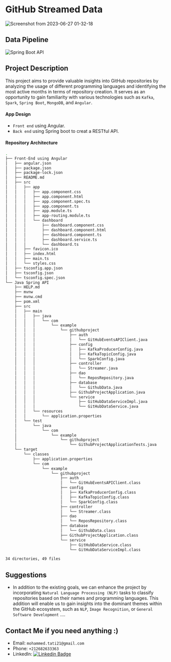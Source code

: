 # GitHub Streamed Data
![Screenshot from 2023-06-27 01-32-18](https://github.com/tati2002med/GitHub-Streamed-Data/assets/95311883/8e41fb96-a4dc-402d-aa78-3b2eae23adbb)
## Data Pipeline
![Spring Boot API](https://github.com/tati2002med/GitHub-Streamed-Data/assets/95311883/9d3c29ab-5aed-4a3a-b3a2-488d99e3acca)
## Project Description
This project aims to provide valuable insights into GitHub repositories by analyzing the usage of different programming languages and identifying the most active months in terms of repository creation. It serves as an opportunity to gain familiarity with various technologies such as `Kafka`, `Spark`, `Spring Boot`, `MongoDB`, and `Angular`.
#### App Design
- `Front end` using Angular.
- `Back end` using Spring boot to creat a RESTful API.
#### Repository Architecture
```bash
.
├── Front-End using Angular
│   ├── angular.json
│   ├── package.json
│   ├── package-lock.json
│   ├── README.md
│   ├── src
│   │   ├── app
│   │   │   ├── app.component.css
│   │   │   ├── app.component.html
│   │   │   ├── app.component.spec.ts
│   │   │   ├── app.component.ts
│   │   │   ├── app.module.ts
│   │   │   ├── app-routing.module.ts
│   │   │   └── dashboard
│   │   │       ├── dashboard.component.css
│   │   │       ├── dashboard.component.html
│   │   │       ├── dashboard.component.ts
│   │   │       ├── dashboard.service.ts
│   │   │       └── dashboard.ts
│   │   ├── favicon.ico
│   │   ├── index.html
│   │   ├── main.ts
│   │   └── styles.css
│   ├── tsconfig.app.json
│   ├── tsconfig.json
│   └── tsconfig.spec.json
└── Java Spring API
    ├── HELP.md
    ├── mvnw
    ├── mvnw.cmd
    ├── pom.xml
    ├── src
    │   ├── main
    │   │   ├── java
    │   │   │   └── com
    │   │   │       └── example
    │   │   │           └── githubproject
    │   │   │               ├── auth
    │   │   │               │   └── GitHubEventsAPIClient.java
    │   │   │               ├── config
    │   │   │               │   ├── KafkaProducerConfig.java
    │   │   │               │   ├── KafkaTopicConfig.java
    │   │   │               │   └── SparkConfig.java
    │   │   │               ├── controller
    │   │   │               │   └── Streamer.java
    │   │   │               ├── dao
    │   │   │               │   └── ReposRepository.java
    │   │   │               ├── database
    │   │   │               │   └── GithubData.java
    │   │   │               ├── GithubProjectApplication.java
    │   │   │               └── service
    │   │   │                   ├── GitHubDataServiceImpl.java
    │   │   │                   └── GitHubDataService.java
    │   │   └── resources
    │   │       └── application.properties
    │   └── test
    │       └── java
    │           └── com
    │               └── example
    │                   └── githubproject
    │                       └── GithubProjectApplicationTests.java
    └── target
        └── classes
            ├── application.properties
            └── com
                └── example
                    └── githubproject
                        ├── auth
                        │   └── GitHubEventsAPIClient.class
                        ├── config
                        │   ├── KafkaProducerConfig.class
                        │   ├── KafkaTopicConfig.class
                        │   └── SparkConfig.class
                        ├── controller
                        │   └── Streamer.class
                        ├── dao
                        │   └── ReposRepository.class
                        ├── database
                        │   └── GithubData.class
                        ├── GithubProjectApplication.class
                        └── service
                            ├── GitHubDataService.class
                            └── GitHubDataServiceImpl.class

34 directories, 49 files
```
## Suggestions
- In addition to the existing goals, we can enhance the project by incorporating `Natural Language Processing (NLP)` tasks to classify repositories based on their names and programming languages. This addition will enable us to gain insights into the dominant themes within the GitHub ecosystem, such as `NLP`, `Image Recognition`, or `General Software Development` ....  

## Contact Me if you need anything :)
- Email: `mohammed.tati21@gmail.com`
- Phone: `+212682633363`
- LinkedIn: <a href="https://www.linkedin.com/in/mohammed-tati-2b3665222/">
<img src="https://camo.githubusercontent.com/fecb06c5b51c0c605a7db2b5e549d180fa3fb38e87a0d6011c3c9c830a2c68b7/68747470733a2f2f696d672e736869656c64732e696f2f62616467652f4c696e6b6564496e2d626c75653f7374796c653d666c6174266c6f676f3d4c696e6b6564696e266c6f676f436f6c6f723d7768697465" alt="Linkedin Badge" data-canonical-src="https://img.shields.io/badge/LinkedIn-blue?style=flat&logo=Linkedin&logoColor=white" style="max-width: 100%; mergin-top:15px"></a>
